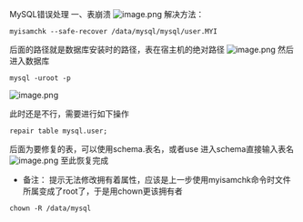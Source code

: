 MySQL错误处理
一、表崩溃
![image.png](https://i.loli.net/2020/04/10/S1RhJQqXkOgVeu2.png)
解决方法：
```shell
myisamchk --safe-recover /data/mysql/mysql/user.MYI
```

后面的路径就是数据库安装时的路径，表在宿主机的绝对路径
![image.png](https://i.loli.net/2020/04/10/ROJN4U5K1eiFCGI.png)
然后进入数据库
```shell
mysql -uroot -p
```

![image.png](https://i.loli.net/2020/04/10/y5En8xTauUK4DYt.png)

此时还是不行，需要进行如下操作
```shell
repair table mysql.user;
```

后面为要修复的表，可以使用schema.表名，或者use 进入schema直接输入表名
![image.png](https://i.loli.net/2020/04/10/97vwacTRO2ygzVJ.png)
至此恢复完成
- 备注：
提示无法修改拥有着属性，应该是上一步使用myisamchk命令时文件所属变成了root了，于是用chown更该拥有者
```shell
chown -R /data/mysql
```




